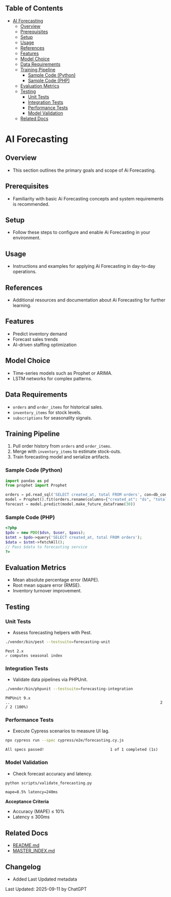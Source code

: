 <!-- START doctoc generated TOC please keep comment here to allow auto update -->
<!-- DON'T EDIT THIS SECTION, INSTEAD RE-RUN doctoc TO UPDATE -->
## Table of Contents

- [AI Forecasting](#ai-forecasting)
  - [Overview](#overview)
  - [Prerequisites](#prerequisites)
  - [Setup](#setup)
  - [Usage](#usage)
  - [References](#references)
  - [Features](#features)
  - [Model Choice](#model-choice)
  - [Data Requirements](#data-requirements)
  - [Training Pipeline](#training-pipeline)
    - [Sample Code (Python)](#sample-code-python)
    - [Sample Code (PHP)](#sample-code-php)
  - [Evaluation Metrics](#evaluation-metrics)
  - [Testing](#testing)
    - [Unit Tests](#unit-tests)
    - [Integration Tests](#integration-tests)
    - [Performance Tests](#performance-tests)
    - [Model Validation](#model-validation)
  - [Related Docs](#related-docs)

<!-- END doctoc generated TOC please keep comment here to allow auto update -->

# AI Forecasting

## Overview
- This section outlines the primary goals and scope of Ai Forecasting.

## Prerequisites
- Familiarity with basic Ai Forecasting concepts and system requirements is recommended.

## Setup
- Follow these steps to configure and enable Ai Forecasting in your environment.

## Usage
- Instructions and examples for applying Ai Forecasting in day-to-day operations.

## References
- Additional resources and documentation about Ai Forecasting for further learning.


## Features
- Predict inventory demand
- Forecast sales trends
- AI-driven staffing optimization

## Model Choice
- Time-series models such as Prophet or ARIMA.
- LSTM networks for complex patterns.

## Data Requirements
- `orders` and `order_items` for historical sales.
- `inventory_items` for stock levels.
- `subscriptions` for seasonality signals.

## Training Pipeline
1. Pull order history from `orders` and `order_items`.
2. Merge with `inventory_items` to estimate stock-outs.
3. Train forecasting model and serialize artifacts.

### Sample Code (Python)
```python
import pandas as pd
from prophet import Prophet

orders = pd.read_sql('SELECT created_at, total FROM orders', con=db_conn)
model = Prophet().fit(orders.rename(columns={"created_at": "ds", "total": "y"}))
forecast = model.predict(model.make_future_dataframe(30))
```

### Sample Code (PHP)
```php
<?php
$pdo = new PDO($dsn, $user, $pass);
$stmt = $pdo->query('SELECT created_at, total FROM orders');
$data = $stmt->fetchAll();
// Pass $data to forecasting service
?>
```

## Evaluation Metrics
- Mean absolute percentage error (MAPE).
- Root mean square error (RMSE).
- Inventory turnover improvement.

## Testing
### Unit Tests
- Assess forecasting helpers with Pest.
```bash
./vendor/bin/pest --testsuite=forecasting-unit
```
```
Pest 2.x
✓ computes seasonal index
```

### Integration Tests
- Validate data pipelines via PHPUnit.
```bash
./vendor/bin/phpunit --testsuite=forecasting-integration
```
```
PHPUnit 9.x
..                                                                  2 / 2 (100%)
```

### Performance Tests
- Execute Cypress scenarios to measure UI lag.
```bash
npx cypress run --spec cypress/e2e/forecasting.cy.js
```
```
All specs passed!                             1 of 1 completed (1s)
```

### Model Validation
- Check forecast accuracy and latency.
```bash
python scripts/validate_forecasting.py
```
```
mape=8.5% latency=240ms
```
**Acceptance Criteria**
- Accuracy (MAPE) ≤ 10%
- Latency ≤ 300ms

## Related Docs
- [README.md](README.md)
- [MASTER_INDEX.md](MASTER_INDEX.md)


## Changelog
- Added Last Updated metadata

Last Updated: 2025-09-11 by ChatGPT
